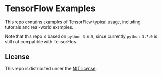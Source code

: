 # TensorFlow Examples

This repo contains examples of TensorFlow typical usage, including tutorials and real-world examples.

Note that this repo is based on `python 3.6.5`, since currently `python 3.7.0` is still not compatible with TensorFlow.

## License

This repo is distributed under the <a href="https://github.com/Ziang-Lu/TensorFlow-Examples/blob/master/LICENSE">MIT license</a>.